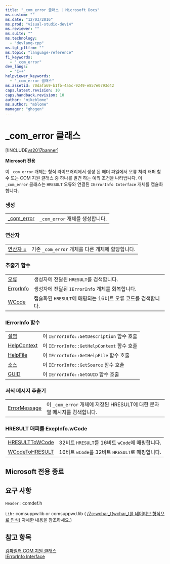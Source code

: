 ```yaml
---
title: "_com_error 클래스 | Microsoft Docs"
ms.custom: ""
ms.date: "12/03/2016"
ms.prod: "visual-studio-dev14"
ms.reviewer: ""
ms.suite: ""
ms.technology: 
  - "devlang-cpp"
ms.tgt_pltfrm: ""
ms.topic: "language-reference"
f1_keywords: 
  - "_com_error"
dev_langs: 
  - "C++"
helpviewer_keywords: 
  - "_com_error 클래스"
ms.assetid: 70dafa69-b1fb-4a5c-9249-e857e0793d42
caps.latest.revision: 10
caps.handback.revision: 10
author: "mikeblome"
ms.author: "mblome"
manager: "ghogen"
---
```

# _com_error 클래스
[!INCLUDE[vs2017banner](../assembler/inline/includes/vs2017banner.md)]

**Microsoft 전용**  
  
 이 `_com_error` 개체는 형식 라이브러리에서 생성 된 헤더 파일에서 오류 처리 래퍼 함수 또는 COM 지원 클래스 중 하나를 발견 하는 예외 조건을 나타냅니다.  이 `_com_error` 클래스는 `HRESULT` 오류와 연결된 `IErrorInfo Interface` 개체를 캡슐화합니다.  
  
### 생성  
  
|||  
|-|-|  
|[\_com\_error](../cpp/com-error-com-error.md)|`_com_error` 개체를 생성합니다.|  
  
### 연산자  
  
|||  
|-|-|  
|[연산자 \=](../cpp/com-error-operator-equal.md)|기존 `_com_error` 개체를 다른 개체에 할당합니다.|  
  
### 추출기 함수  
  
|||  
|-|-|  
|[오류](../cpp/com-error-error.md)|생성자에 전달된 `HRESULT`를 검색합니다.|  
|[ErrorInfo](../cpp/com-error-errorinfo.md)|생성자에 전달된 `IErrorInfo` 개체를 회복합니다.|  
|[WCode](../cpp/com-error-wcode.md)|캡슐화된 `HRESULT`에 매핑되는 16비트 오류 코드를 검색합니다.|  
  
### IErrorInfo 함수  
  
|||  
|-|-|  
|[설명](../cpp/com-error-description.md)|이 `IErrorInfo::GetDescription` 함수 호출|  
|[HelpContext](../cpp/com-error-helpcontext.md)|이 `IErrorInfo::GetHelpContext` 함수 호출|  
|[HelpFile](../cpp/com-error-helpfile.md)|이 `IErrorInfo::GetHelpFile` 함수 호출|  
|[소스](../cpp/com-error-source.md)|이 `IErrorInfo::GetSource` 함수 호출|  
|[GUID](../cpp/com-error-guid.md)|이 `IErrorInfo::GetGUID` 함수 호출|  
  
### 서식 메시지 추출기  
  
|||  
|-|-|  
|[ErrorMessage](../cpp/com-error-errormessage.md)|이 `_com_error` 개체에 저장된 HRESULT에 대한 문자열 메시지를 검색합니다.|  
  
### HRESULT 매퍼를 ExepInfo.wCode  
  
|||  
|-|-|  
|[HRESULTToWCode](../cpp/com-error-hresulttowcode.md)|32비트 `HRESULT`를 16비트 `wCode`에 매핑합니다.|  
|[WCodeToHRESULT](../cpp/com-error-wcodetohresult.md)|16비트 `wCode`를 32비트 `HRESULT`로 매핑합니다.|  
  
## Microsoft 전용 종료  
  
## 요구 사항  
 `Header:` comdef.h  
  
 `Lib:` comsuppw.lib or comsuppwd.lib \( [\/Zc:wchar\_t\(wchar\_t를 네이티브 형식으로 인식\)](../build/reference/zc-wchar-t-wchar-t-is-native-type.md) 자세한 내용을 참조하세요.\)  
  
## 참고 항목  
 [컴파일러 COM 지원 클래스](../cpp/compiler-com-support-classes.md)   
 [IErrorInfo Interface](http://msdn.microsoft.com/ko-kr/4dda6909-2d9a-4727-ae0c-b5f90dcfa447)